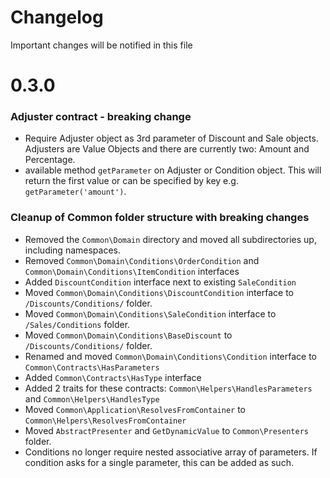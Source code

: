 # Changelog

Important changes will be notified in this file

# 0.3.0

### Adjuster contract - breaking change
- Require Adjuster object as 3rd parameter of Discount and Sale objects. Adjusters are Value Objects and there are currently two: Amount and Percentage. 
- available method `getParameter` on Adjuster or Condition object. This will return the first value or can be specified by key e.g. `getParameter('amount')`.

### Cleanup of Common folder structure with breaking changes
- Removed the `Common\Domain` directory and moved all subdirectories up, including namespaces.
- Removed `Common\Domain\Conditions\OrderCondition` and `Common\Domain\Conditions\ItemCondition` interfaces
- Added `DiscountCondition` interface next to existing `SaleCondition`
- Moved `Common\Domain\Conditions\DiscountCondition` interface to `/Discounts/Conditions/` folder.
- Moved `Common\Domain\Conditions\SaleCondition` interface to `/Sales/Conditions` folder.
- Moved `Common\Domain\Conditions\BaseDiscount` to `/Discounts/Conditions/` folder.
- Renamed and moved `Common\Domain\Conditions\Condition` interface to `Common\Contracts\HasParameters`
- Added `Common\Contracts\HasType` interface
- Added 2 traits for these contracts: `Common\Helpers\HandlesParameters` and `Common\Helpers\HandlesType`
- Moved `Common\Application\ResolvesFromContainer` to `Common\Helpers\ResolvesFromContainer`
- Moved `AbstractPresenter` and `GetDynamicValue` to `Common\Presenters` folder.
- Conditions no longer require nested associative array of parameters. If condition asks for a single
parameter, this can be added as such. 